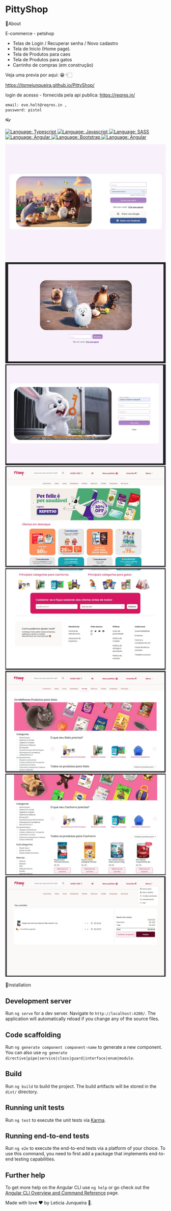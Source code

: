 
# PittyShop
📌About 

E-commerce - petshop 
- Telas de Login / Recuperar senha / Novo cadastro  
- Tela de Inicio (Home page).
- Tela de Produtos para caes
- Tela de Produtos para gatos
- Carrinho de compras (em construção)

Veja uma previa por aqui: 😁 👇🏻

https://itsmejunqueira.github.io/PittyShop/

login de acesso - fornecida pela api publica: 
 https://reqres.in/ 

    email: eve.holt@reqres.in ,
    password: pistol

👓 
<div>
   <a href="#">
        <img src="https://img.shields.io/static/v1?label=Language&message=Typescript&color=blue&style=for-the-badge&logo=Typescript" alt="Language: Typescript">
    </a>
    <a href="#">
        <img src="https://img.shields.io/static/v1?label=Language&message=Javascript&color=yellow&style=for-the-badge&logo=JavaScript" alt="Language: Javascript">
    </a>
   <a href="#">
        <img src="https://img.shields.io/static/v1?label=Language&message=SASS&color=ff69b4&style=for-the-badge&logo=SASS" alt="Language: SASS">
    </a>
  <br>
    <a  href="#">
      <img  src="https://img.shields.io/static/v1?label=Framework&message=Angular 15&color=e23237&style=for-the-badge&logo=Angular"  alt="Language: Angular"> 
    </a>
    <a href="#">
      <img  src="https://img.shields.io/static/v1?label=framework&message=Bootstrap&color=563d7c&style=for-the-badge&logo=Bootstrap"  alt="Language: Bootstrap">
    </a>
      <a  href="#">
      <img  src="https://img.shields.io/static/v1?label=Design&message=Angular material&color=e23237&style=for-the-badge&logo=Angular"  alt="Language: Angular"> 
    </a>
    <br>
</div>


![login](https://github.com/itsmejunqueira/PittyShop/blob/main/src/assets/img/midia/login.JPG)
![recuperar senha](https://github.com/itsmejunqueira/PittyShop/blob/main/src/assets/img/midia/recuperar-senha.PNG)
![criar conta](https://github.com/itsmejunqueira/PittyShop/blob/main/src/assets/img/criar-conta.JPG)
![Home](https://github.com/itsmejunqueira/PittyShop/blob/main/src/assets/img/midia/home-pet.JPG)
![Home](https://github.com/itsmejunqueira/PittyShop/blob/main/src/assets/img/midia/home-pet-2.JPG)
![Produtos gatos](https://github.com/itsmejunqueira/PittyShop/blob/main/src/assets/img/midia/produtos-cat.JPG)
![Produtos caes](https://github.com/itsmejunqueira/PittyShop/blob/main/src/assets/img/midia/produtos-caesJPG.JPG)
![carrinho](https://github.com/itsmejunqueira/PittyShop/blob/main/src/assets/img/midia/carrinho-pet-jpg.JPG)


📕Installation
## Development server

Run `ng serve` for a dev server. Navigate to `http://localhost:4200/`. The application will automatically reload if you change any of the source files.

## Code scaffolding

Run `ng generate component component-name` to generate a new component. You can also use `ng generate directive|pipe|service|class|guard|interface|enum|module`.

## Build

Run `ng build` to build the project. The build artifacts will be stored in the `dist/` directory.

## Running unit tests

Run `ng test` to execute the unit tests via [Karma](https://karma-runner.github.io).

## Running end-to-end tests

Run `ng e2e` to execute the end-to-end tests via a platform of your choice. To use this command, you need to first add a package that implements end-to-end testing capabilities.

## Further help

To get more help on the Angular CLI use `ng help` or go check out the [Angular CLI Overview and Command Reference](https://angular.io/cli) page.



Made with love ❤️ by Leticia Junqueira 🚀.
